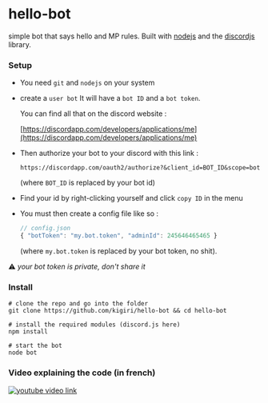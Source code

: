 # hello-bot
simple bot that says hello and MP rules.
Built with [nodejs](https://nodejs.org/en/) and the [discordjs](https://discord.js.org/#/) library.

### Setup
 - You need `git` and `nodejs` on your system
 - create a `user bot`
    It will have a `bot ID` and a `bot token`.

    You can find all that on the discord website :

    [https://discordapp.com/developers/applications/me](https://discordapp.com/developers/applications/me)


 - Then authorize your bot to your discord with this link :

    `https://discordapp.com/oauth2/authorize?&client_id=BOT_ID&scope=bot`

    (where `BOT_ID` is replaced by your bot id)

 - Find your id by right-clicking yourself and click `copy ID` in the menu

 - You must then create a config file like so :

    ```js
    // config.json
    { "botToken": "my.bot.token", "adminId": 245646465465 }
    ```
    (where `my.bot.token` is replaced by your bot token, no shit).

:warning: _your bot token is private, don't share it_


### Install
```shell
# clone the repo and go into the folder
git clone https://github.com/kigiri/hello-bot && cd hello-bot

# install the required modules (discord.js here)
npm install

# start the bot
node bot

```


### Video explaining the code (in french)
[![youtube video link](http://img.youtube.com/vi/vpDytuYdK4w/maxresdefault.jpg)](https://www.youtube.com/watch?v=vpDytuYdK4w)